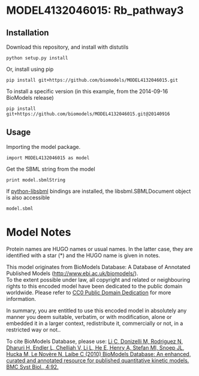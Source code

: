 # MODEL4132046015: Rb_pathway3

## Installation

Download this repository, and install with distutils

`python setup.py install`

Or, install using pip

`pip install git+https://github.com/biomodels/MODEL4132046015.git`

To install a specific version (in this example, from the 2014-09-16 BioModels release)

`pip install git+https://github.com/biomodels/MODEL4132046015.git@20140916`

## Usage

Importing the model package.

`import MODEL4132046015 as model`

Get the SBML string from the model

`print model.sbmlString`

If [python-libsbml](https://pypi.python.org/pypi/python-libsbml) bindings are
installed, the libsbml.SBMLDocument object is also accessible

`model.sbml`


# Model Notes
Protein names are HUGO names or usual names. In the latter case, they are
identified with a star (*) and the HUGO name is given in notes.

This model originates from BioModels Database: A Database of Annotated
Published Models (http://www.ebi.ac.uk/biomodels/).  
To the extent possible under law, all copyright and related or neighbouring
rights to this encoded model have been dedicated to the public domain
worldwide. Please refer to [CC0 Public Domain
Dedication](http://creativecommons.org/publicdomain/zero/1.0/) for more
information.

In summary, you are entitled to use this encoded model in absolutely any
manner you deem suitable, verbatim, or with modification, alone or embedded it
in a larger context, redistribute it, commercially or not, in a restricted way
or not..  
  
To cite BioModels Database, please use: [Li C, Donizelli M, Rodriguez N,
Dharuri H, Endler L, Chelliah V, Li L, He E, Henry A, Stefan MI, Snoep JL,
Hucka M, Le Novère N, Laibe C (2010) BioModels Database: An enhanced, curated
and annotated resource for published quantitative kinetic models. BMC Syst
Biol., 4:92.](http://www.ncbi.nlm.nih.gov/pubmed/20587024)


